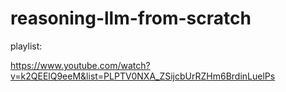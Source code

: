 ﻿# reasoning-llm-from-scratch

playlist:

https://www.youtube.com/watch?v=k2QEElQ9eeM&list=PLPTV0NXA_ZSijcbUrRZHm6BrdinLuelPs
